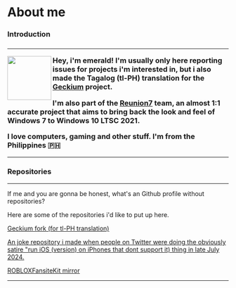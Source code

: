 # About me

<h3>Introduction<h3>

***

<img align="left" width="100" height="100" src="https://github.com/user-attachments/assets/7265fa57-81b7-46f1-a17e-5d0153569fbc">

Hey, i'm emerald! I'm usually only here reporting issues for projects i'm interested in, but i also made the Tagalog (tl-PH) translation for the [Geckium](https://github.com/angelbruni/Geckium) project.

I'm also part of the [Reunion7](https://reunion7.com/) team, an almost 1:1 accurate project that aims to bring back the look and feel of Windows 7 to Windows 10 LTSC 2021. 

I love computers, gaming and other stuff. I'm from the Philippines 🇵🇭

***
<h3>Repositories</h3>


***

If me and you are gonna be honest, what's an Github profile without repositories? 

Here are some of the repositories i'd like to put up here.


[
Geckium fork (for tl-PH translation)](https://github.com/emeraldsucksss/Geckium)


[
An joke repository i made when people on Twitter were doing the obviously satire "run iOS (version) on iPhones that dont support it) thing in late July 2024.](https://github.com/emeraldsucksss/i10on11)


[
ROBLOXFansiteKit mirror](https://github.com/emeraldsucksss/ROBLOXFansiteKit)

***
